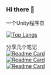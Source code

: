 ### Hi there 👋
一个Unity程序员

[![Top Langs](https://github-readme-stats.vercel.app/api/top-langs/?username=GavinZ233&layout=compact)]()

分享几个笔记  
[![Readme Card](https://github-readme-stats.vercel.app/api/pin/?username=GavinZ233&repo=Learning-SimpleFrameWork)](https://github.com/GavinZ233/Learning-SimpleFrameWork)                
[![Readme Card](https://github-readme-stats.vercel.app/api/pin/?username=GavinZ233&repo=Learning-Lua)](https://github.com/GavinZ233/Learning-Lua)                
[![Readme Card](https://github-readme-stats.vercel.app/api/pin/?username=GavinZ233&repo=Learning-Lua)](https://github.com/GavinZ233/Learning-AndroidSDK)    

<!--
**GavinZ233/GavinZ233** is a ✨ _special_ ✨ repository because its `README.md` (this file) appears on your GitHub profile.

Here are some ideas to get you started:

![Gavin's GitHub stats](https://github-readme-stats.vercel.app/api?username=GavinZ233&show_icons=true&theme=radical)   

- 🔭 I’m currently working on ...
- 🌱 I’m currently learning ...
- 👯 I’m looking to collaborate on ...
- 🤔 I’m looking for help with ...
- 💬 Ask me about ...
- 📫 How to reach me: ...
- 😄 Pronouns: ...
- ⚡ Fun fact: ...
-->

